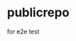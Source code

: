 # publicrepo
for e2e test






































































































































































































































































































































































































































































































































































































































































































































































































































































































































































































































































































































































































































































































































































































































































































































































































































































































































































































































































































































































































































































































































































































































































































































































































































































































































































































































































































































































































































































































































































































































































































































































































































































































































































































































































































































































































































































































































































































































































































































































































































































































